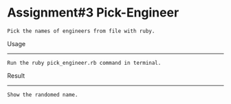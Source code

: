 Assignment#3 Pick-Engineer
==========================

	Pick the names of engineers from file with ruby.
	
Usage
__________________________

	Run the ruby pick_engineer.rb command in terminal.

Result
__________________________

	Show the randomed name.
